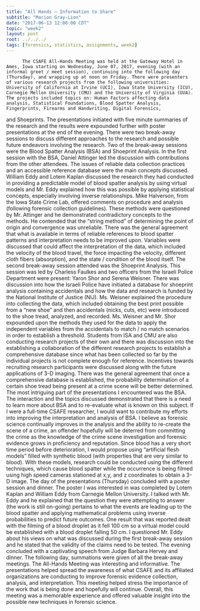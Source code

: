 ```yaml
---
title: "All Hands – Information to Share"
subtitle: "Marion Gray-Lion"
date: "2017-06-13 12:00:00 CDT"
topic: "week2"
layout: post
root: ../../../
tags: [forensics, statistics, assignments, week2]
---
```

 
          The CSAFE All-Hands Meeting was held at the Gateway Hotel in Ames, Iowa starting on Wednesday, June 07, 2017, evening (with an informal greet / meet session), continuing into the following day (Thursday), and wrapping up at noon on Friday. There were presenters of various research projects from the following universities: University of California at Irvine (UCI), Iowa State University (ICU), Carnegie Mellon University (CMU) and the University of Virginia (UVA). The projects included topics on: Human Factors affecting data analysis, Statistical Foundations, Blood Spatter Analysis, Fingerprints, Firearms and Handwriting, Digital Forensics, 
and Shoeprints. The presentations initiated with five minute summaries of the research and the results were expounded further with poster presentations at the end of the evening. There were two break-away sessions to discuss different approaches to the research and possible future endeavors involving the research. 
     Two of the break-away sessions were the Blood Spatter Analysis (BSA) and Shoeprint Analysis. In the first session with the BSA, Daniel Attinger led the discussion with contributions from the other attendees. The issues of reliable data collection practices and an accessible reference database were the main concepts discussed. William Eddy and Lotem Kaplan discussed the research they had conducted in providing a predictable model of blood spatter analysis by using virtual models and Mr. Eddy explained how this was possible by applying statistical concepts, especially involving inverse relationships. Mike Halverson, from the Iowa State Crime Lab, offered comments on procedure and analysis (following forensic collection guidelines). These methods were questioned by Mr. Attinger and he demonstrated contradictory concepts to the methods. He contended that the “string method” of determining the point of origin and convergence was unreliable. There was the general agreement that what is available in terms of reliable references to blood spatter patterns and interpretation needs to be improved upon. Variables were discussed that could affect the interpretation of the data, which included the velocity of the blood travel, the force impacting the velocity, different cloth fibers (absorption), and the state / condition of the blood itself.
      The second break-away session attended was the Shoeprint Analysis. This session was led by 
Charless Faulkes and two officers from the Israeli Police Department were present: Yaron Shor and Serena Weisner. There was discussion into how the Israeli Police have initiated a database for shoeprint analysis containing accidentals and how the data and research is funded by the 
National Institute of Justice (NIJ). Ms. Weisner explained the procedure into collecting the data, which included obtaining the best print possible from a “new shoe” and then accidentals (nicks, cuts, etc) were introduced to the shoe tread, analyzed, and recorded. Ms. Weisner and Mr. Shor expounded upon the methods they used for the data to apply the independent variables from the accidentals to match / no match scenarios in order to establish a threshold. Students from ISA and CMU are also conducting research projects of their own and there was discussion into the establishing a collaboration of the different research projects to establish a comprehensive database since what has been collected so far by the individual projects is not complete enough for reference. Incentives towards recruiting research participants were discussed along with the future applications of 3-D imaging. There was the general agreement that once a comprehensive database is established, the probability determination of a certain shoe tread being present at a crime scene will be better determined.
     The most intriguing part of the presentations I encountered was the BSA. The interaction and the topics discussed demonstrated that there is a need to learn more about BSA and to re-evaluate what is known on this subject. If I were a full-time CSAFE researcher, I would want to contribute my efforts into improving the interpretation and analysis of BSA. I believe as forensic science continually improves in the analysis and the ability to re-create the scene of a crime, an offender hopefully will be deterred from committing the crime as the knowledge of the crime scene investigation and forensic evidence grows in proficiency and reputation. Since blood has a very short time period before deterioration, I would propose using “artificial flesh models” filled with synthetic blood (with properties that are very similar to blood). With these models, research could be conducted using the different techniques, which cause blood spatter while the occurrence is being filmed using high speed cameras stationed at x,y, and z coordinates to obtain a 3-D image.
     The day of the presentations (Thursday) concluded with a poster session and dinner. The poster I was interested in was completed by Lotem Kaplan and William Eddy from Carnegie Mellon University. I talked with Mr. Eddy and he explained that the question they were attempting to answer (the work is still on-going) pertains to what the events are leading up to the blood spatter and applying mathematical problems using inverse probabilities to predict future outcomes. One result that was reported dealt with the filming of a blood droplet as it fell 100 cm so a virtual model could be established with a blood droplet falling 50 cm. I questioned Mr. Eddy about his views on what was discussed during the first break-away session and he stated that the validity of the claims need to be tested. The evening concluded with a captivating speech from Judge Barbara Hervey and dinner. The following day, summations were given of all the break-away meetings.
     The All-Hands Meeting was interesting and informative. The presentations helped spread the awareness of what CSAFE and its affiliated organizations are conducting to improve forensic evidence collection, analysis, and interpretation. This meeting helped stress the importance of the work that is being done and hopefully will continue. Overall, this meeting was a memorable experience and offered valuable insight into the possible new techniques in forensic science.
